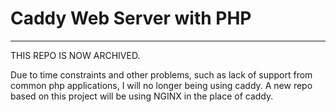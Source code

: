 # Caddy Web Server with PHP
---

THIS REPO IS NOW ARCHIVED.

Due to time constraints and other problems, such as lack of support from common php applications, I will no longer being using caddy.
A new repo based on this project will be using NGINX in the place of caddy.
